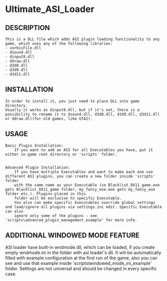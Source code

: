 Ultimate_ASI_Loader
===================

DESCRIPTION
------------------------
	This is a DLL file which adds ASI plugin loading functionality to any game, which uses any of the following libraries:
	- vorbisFile.dll
	- dsound.dll
	- dinput8.dll
	- ddraw.dll
	- d3d8.dll
	- d3d9.dll
	- d3d11.dll


INSTALLATION
------------------------
	In order to install it, you just need to place DLL into game directory. 
	Usually it works as dinput8.dll, but if it's not, there is a possibility to rename it to dsound.dll, d3d8.dll, d3d9.dll, d3d11.dll or ddraw.dll(for old games, like GTA2).
	

USAGE
------------------------
	Basic Plugin Installation:
		If you want to add an ASI for all Executables you have, put it either in game root directory or 'scripts' folder.
		

	Advanced Plugin Installation:
		If you have multiple Executables and want to make each one use different ASI plugins, you can create a new folder inside 'scripts' folder
		with the same name as your Executable (so Blacklist_DX11_game.exe gets Blacklist_DX11_game folder, my_fancy_exe.exe gets my_fancy_exe folder etc.). Plugins placed in this
		folder will be exclusive to specific Executable.
		You also can make specific Executables override global settings and load/ignore all plugins via settings.ini edit. Specific Executable can also
		ignore only some of the plugins - see 'scripts\advanced_plugin_management_example' for more info.


ADDITIONAL WINDOWED MODE FEATURE
------------------------
ASI loader have built-in wndmode.dll, which can be loaded, if you create empty wndmode.ini in the folder with asi loader's dll.
It will be automatically filled with example configuration at the first run of the game, also you can see and use that example inside 'scripts\windowed_mode_ini_example' folder.
Settings are not universal and should be changed in every specific case.
